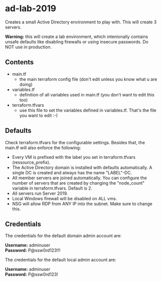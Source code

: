 # ad-lab-2019

Creates a small Active Directory environment to play with. This will create 3 servers.

**Warning:** this will create a lab environment, which intenionally contains unsafe defaults like disabling firewalls or using insecure passwords. Do NOT use in production.

## Contents

- main.tf
  - the main terraform config file (don't edit unless you know what u are doing)
- variables.tf
  - definition of all variables used in main.tf (you don't want to edit this too)
- terraform.tfvars
  - use this file to set the variables defined in variables.tf. That's the file you want to edit :-)

## Defaults

Check terraform.tfvars for the configurable settings. Besides that, the main.tf will also enforce the following:

- Every VM is prefixed with the label you set in terraform.tfvars (ressource_prefix).
- The Active Directory domain is installed with defaults automatically. A single DC is created and always has the name "LABEL"-DC.
- All member servers are joined automatically. You can configure the number of servers that are created by changing the "node_count" variable in terraform.tfvars. Default is 2.
- All servers run Server 2019.
- Local Windows firewall will be disabled on ALL vms.
- NSG will allow RDP from ANY IP into the subnet. Make sure to change this.

## Credentials

The credentials for the default domain admin account are:

**Username:** adminuser<br>
**Password:** P@ssw0rd123!!!

The credentials for the default local admin account are:

**Username:** adminuser<br>
**Password:** P@ssw0rd123!


